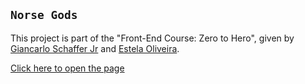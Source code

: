 ## `Norse Gods`

This project is part of the "Front-End Course: Zero to Hero", given by [Giancarlo Schaffer Jr](https://github.com/SchafferJr) and [Estela Oliveira](https://github.com/Estela01). 

[Click here to open the page](https://bcnishi.github.io/norse-gods/)
